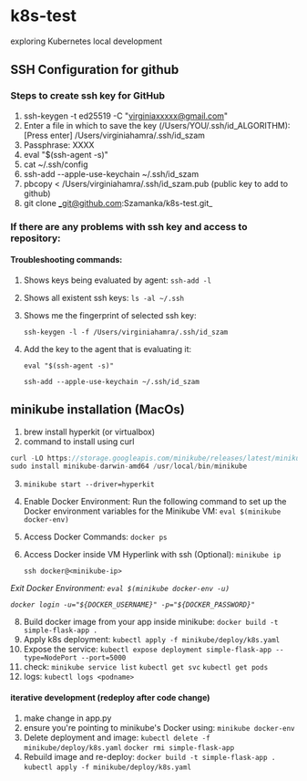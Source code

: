 # k8s-test
exploring Kubernetes local development

## SSH Configuration for github
### Steps to create ssh key for GitHub

1. ssh-keygen -t ed25519 -C "virginiaxxxxx@gmail.com"
2. Enter a file in which to save the key (/Users/YOU/.ssh/id_ALGORITHM): [Press enter]
/Users/virginiahamra/.ssh/id_szam
3. Passphrase: XXXX
4. eval "$(ssh-agent -s)"
5. cat ~/.ssh/config
6. ssh-add --apple-use-keychain ~/.ssh/id_szam
7. pbcopy < /Users/virginiahamra/.ssh/id_szam.pub (public key to add to github)
8. git clone _git@github.com:Szamanka/k8s-test.git_

### If there are any problems with ssh key and access to repository:

#### Troubleshooting commands:

1. Shows keys being evaluated by agent:
    `ssh-add -l`   
2. Shows all existent ssh keys:
    `ls -al ~/.ssh`
3. Shows me the fingerprint of selected ssh key:

    `ssh-keygen -l -f /Users/virginiahamra/.ssh/id_szam`
4. Add the key to the agent that is evaluating it:

   `eval "$(ssh-agent -s)"`

   `ssh-add --apple-use-keychain ~/.ssh/id_szam`


## minikube installation (MacOs)
1. brew install hyperkit (or virtualbox)
2. command to install using curl

```js
curl -LO https://storage.googleapis.com/minikube/releases/latest/minikube-darwin-amd64
sudo install minikube-darwin-amd64 /usr/local/bin/minikube
```

3. `minikube start --driver=hyperkit`
4. Enable Docker Environment: Run the following command to set up the Docker environment variables for the Minikube VM: `eval $(minikube docker-env)`
5. Access Docker Commands: `docker ps`
6. Access Docker inside VM Hyperlink with ssh (Optional):
    `minikube ip`

    `ssh docker@<minikube-ip>`

_Exit Docker Environment: `eval $(minikube docker-env -u)`_

_`docker login -u="${DOCKER_USERNAME}" -p="${DOCKER_PASSWORD}"`_

8. Build docker image from your app inside minikube: `docker build -t simple-flask-app .`
9. Apply k8s deployment: `kubectl apply -f minikube/deploy/k8s.yaml`
10. Expose the service: `kubectl expose deployment simple-flask-app --type=NodePort --port=5000`
11. check: 
    `minikube service list` 
    `kubectl get svc`
    `kubectl get pods`
12. logs: `kubectl logs <podname>`


#### iterative development (redeploy after code change)

1. make change in app.py
2. ensure you're pointing to minikube's Docker using: `minikube docker-env`
3. Delete deployment and image:
    `kubectl delete -f minikube/deploy/k8s.yaml`
    `docker rmi simple-flask-app`
4. Rebuild image and re-deploy:
    `docker build -t simple-flask-app .`
    `kubectl apply -f minikube/deploy/k8s.yaml`